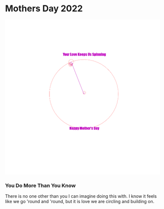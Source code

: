 # Mothers Day 2022


![epicyclesHeart](https://github.com/lorenze3/MothersDay2022/blob/gh-pages/epicycle.gif?raw=true)


### You Do More Than You Know

There is no one other than you I can imagine doing this with.  I know it feels like we go 'round and 'round, but it is love we are circling and building on. 
